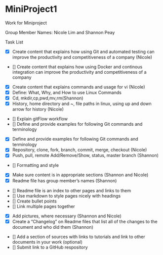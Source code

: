 # MiniProject1
Work for Miniproject

Group Member Names: Nicole Lim and Shannon Peay

Task List

- [x] Create content that explains how using Git and automated testing can improve the productivity and competitiveness of a company (Nicole)

- [] Create content that explains how using Docker and continous integration can improve the productivity and competitiveness of a company

- [x] Create content that explains commands and usage for vi (Nicole)
- [x] Define: What, Why, and How to use Linux Commands
- [x] Cd, mkdir,cp,pwd,mv,rm(Shannon)
- [x] History, home directory and ~, file paths in linux, using up and down arrow for history (Nicole)
- [] Explain gitFlow workflow
- [] Define and provide examples for following Git commands and terminology
- [x] Define and provide examples for following Git commands and terminology
- [x] Repository, clone, fork, branch, commit, merge, checkout (Nicole)
- [x] Push, pull, remote Add/Remove/Show, status, master branch (Shannon)
- [] Formatting and style
- [x] Make sure content is in appropriate sections (Shannon and Nicole)
- [x] Readme file has group member’s names (Shannon)
- [] Readme  file is an index to other pages and links to them
- [] Use markdown to style pages nicely with headings
- [] Create bullet points
- [] Link multiple pages together
- [x] Add pictures, where necessary (Shannon and Nicole)
- [x] Create a “Changelog” on Readme files that list all of the changes to the document and who did them (Shannon)
- [] Add a section of sources with links to tutorials and link to other documents in your work (optional)
- [] Submit link to a GitHub respository




